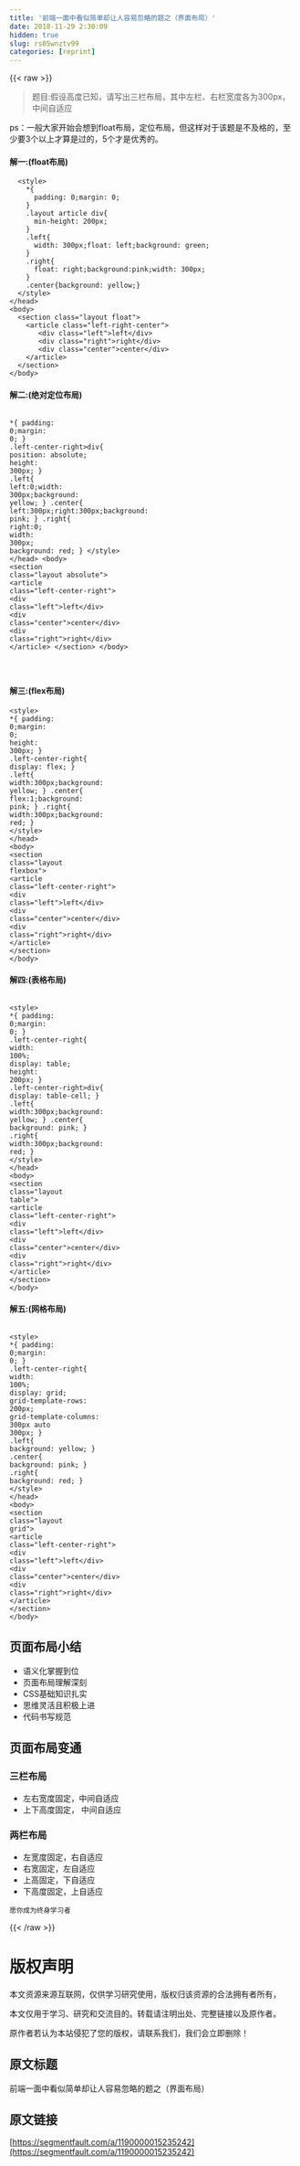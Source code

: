 ```yaml
---
title: '前端一面中看似简单却让人容易忽略的题之（界面布局）' 
date: 2018-11-29 2:30:09
hidden: true
slug: rs05wnztv99
categories: [reprint]
---
```


{{< raw >}}
<blockquote>&#x9898;&#x76EE;:&#x5047;&#x8BBE;&#x9AD8;&#x5EA6;&#x5DF2;&#x77E5;&#xFF0C;&#x8BF7;&#x5199;&#x51FA;&#x4E09;&#x680F;&#x5E03;&#x5C40;&#xFF0C;&#x5176;&#x4E2D;&#x5DE6;&#x680F;&#x3001;&#x53F3;&#x680F;&#x5BBD;&#x5EA6;&#x5404;&#x4E3A;300px&#xFF0C;&#x4E2D;&#x95F4;&#x81EA;&#x9002;&#x5E94;</blockquote><p>ps&#xFF1A;&#x4E00;&#x822C;&#x5927;&#x5BB6;&#x5F00;&#x59CB;&#x4F1A;&#x60F3;&#x5230;float&#x5E03;&#x5C40;&#xFF0C;&#x5B9A;&#x4F4D;&#x5E03;&#x5C40;&#xFF0C;&#x4F46;&#x8FD9;&#x6837;&#x5BF9;&#x4E8E;&#x8BE5;&#x9898;&#x662F;&#x4E0D;&#x53CA;&#x683C;&#x7684;&#xFF0C;&#x81F3;&#x5C11;&#x8981;3&#x4E2A;&#x4EE5;&#x4E0A;&#x624D;&#x7B97;&#x662F;&#x8FC7;&#x7684;&#xFF0C;5&#x4E2A;&#x624D;&#x662F;&#x4F18;&#x79C0;&#x7684;&#x3002;</p><h4>&#x89E3;&#x4E00;:(float&#x5E03;&#x5C40;)</h4><div class="widget-codetool" style="display:none"><div class="widget-codetool--inner"><span class="selectCode code-tool" data-toggle="tooltip" data-placement="top" title="" data-original-title="&#x5168;&#x9009;"></span> <span type="button" class="copyCode code-tool" data-toggle="tooltip" data-placement="top" data-clipboard-text="  &lt;style&gt;
    *{
      padding: 0;margin: 0;
    }
    .layout article div{
      min-height: 200px;
    }
    .left{
      width: 300px;float: left;background: green;
    }
    .right{
      float: right;background:pink;width: 300px;
    }
    .center{background: yellow;}
  &lt;/style&gt;
&lt;/head&gt;
&lt;body&gt;
  &lt;section class=&quot;layout float&quot;&gt;
    &lt;article class=&quot;left-right-center&quot;&gt;
       &lt;div class=&quot;left&quot;&gt;left&lt;/div&gt;
       &lt;div class=&quot;right&quot;&gt;right&lt;/div&gt;
       &lt;div class=&quot;center&quot;&gt;center&lt;/div&gt;
    &lt;/article&gt; 
  &lt;/section&gt;
&lt;/body&gt;
" title="" data-original-title="&#x590D;&#x5236;"></span> <span type="button" class="saveToNote code-tool" data-toggle="tooltip" data-placement="top" title="" data-original-title="&#x653E;&#x8FDB;&#x7B14;&#x8BB0;"></span></div></div><pre class="hljs xml"><code>  <span class="hljs-tag">&lt;<span class="hljs-name">style</span>&gt;</span><span class="css">
    *{
      <span class="hljs-attribute">padding</span>: <span class="hljs-number">0</span>;<span class="hljs-attribute">margin</span>: <span class="hljs-number">0</span>;
    }
    <span class="hljs-selector-class">.layout</span> <span class="hljs-selector-tag">article</span> <span class="hljs-selector-tag">div</span>{
      <span class="hljs-attribute">min-height</span>: <span class="hljs-number">200px</span>;
    }
    <span class="hljs-selector-class">.left</span>{
      <span class="hljs-attribute">width</span>: <span class="hljs-number">300px</span>;<span class="hljs-attribute">float</span>: left;<span class="hljs-attribute">background</span>: green;
    }
    <span class="hljs-selector-class">.right</span>{
      <span class="hljs-attribute">float</span>: right;<span class="hljs-attribute">background</span>:pink;<span class="hljs-attribute">width</span>: <span class="hljs-number">300px</span>;
    }
    <span class="hljs-selector-class">.center</span>{<span class="hljs-attribute">background</span>: yellow;}
  </span><span class="hljs-tag">&lt;/<span class="hljs-name">style</span>&gt;</span>
<span class="hljs-tag">&lt;/<span class="hljs-name">head</span>&gt;</span>
<span class="hljs-tag">&lt;<span class="hljs-name">body</span>&gt;</span>
  <span class="hljs-tag">&lt;<span class="hljs-name">section</span> <span class="hljs-attr">class</span>=<span class="hljs-string">&quot;layout float&quot;</span>&gt;</span>
    <span class="hljs-tag">&lt;<span class="hljs-name">article</span> <span class="hljs-attr">class</span>=<span class="hljs-string">&quot;left-right-center&quot;</span>&gt;</span>
       <span class="hljs-tag">&lt;<span class="hljs-name">div</span> <span class="hljs-attr">class</span>=<span class="hljs-string">&quot;left&quot;</span>&gt;</span>left<span class="hljs-tag">&lt;/<span class="hljs-name">div</span>&gt;</span>
       <span class="hljs-tag">&lt;<span class="hljs-name">div</span> <span class="hljs-attr">class</span>=<span class="hljs-string">&quot;right&quot;</span>&gt;</span>right<span class="hljs-tag">&lt;/<span class="hljs-name">div</span>&gt;</span>
       <span class="hljs-tag">&lt;<span class="hljs-name">div</span> <span class="hljs-attr">class</span>=<span class="hljs-string">&quot;center&quot;</span>&gt;</span>center<span class="hljs-tag">&lt;/<span class="hljs-name">div</span>&gt;</span>
    <span class="hljs-tag">&lt;/<span class="hljs-name">article</span>&gt;</span> 
  <span class="hljs-tag">&lt;/<span class="hljs-name">section</span>&gt;</span>
<span class="hljs-tag">&lt;/<span class="hljs-name">body</span>&gt;</span>
</code></pre><h4>&#x89E3;&#x4E8C;:(&#x7EDD;&#x5BF9;&#x5B9A;&#x4F4D;&#x5E03;&#x5C40;)</h4><div class="widget-codetool" style="display:none"><div class="widget-codetool--inner"><span class="selectCode code-tool" data-toggle="tooltip" data-placement="top" title="" data-original-title="&#x5168;&#x9009;"></span> <span type="button" class="copyCode code-tool" data-toggle="tooltip" data-placement="top" data-clipboard-text=" *{
      padding: 0;margin: 0;
    }
    .left-center-right&gt;div{
      position: absolute;
      height: 300px;
    }
    .left{
      left:0;width: 300px;background: yellow;
    }
    .center{
      left:300px;right:300px;background: pink;
    }
    .right{
      right:0;
      width: 300px;
      background: red;
    }
  &lt;/style&gt;
&lt;/head&gt;
&lt;body&gt;
  &lt;section class=&quot;layout absolute&quot;&gt;
    &lt;article class=&quot;left-center-right&quot;&gt;
      &lt;div class=&quot;left&quot;&gt;left&lt;/div&gt;
      &lt;div class=&quot;center&quot;&gt;center&lt;/div&gt;
      &lt;div class=&quot;right&quot;&gt;right&lt;/div&gt;
    &lt;/article&gt;
  &lt;/section&gt;
&lt;/body&gt;

" title="" data-original-title="&#x590D;&#x5236;"></span> <span type="button" class="saveToNote code-tool" data-toggle="tooltip" data-placement="top" title="" data-original-title="&#x653E;&#x8FDB;&#x7B14;&#x8BB0;"></span></div></div><pre class="hljs stylus"><code> *{
      <span class="hljs-attribute">padding</span>: <span class="hljs-number">0</span>;<span class="hljs-attribute">margin</span>: <span class="hljs-number">0</span>;
    }
    .<span class="hljs-attribute">left</span>-center-right&gt;div{
      <span class="hljs-attribute">position</span>: absolute;
      <span class="hljs-attribute">height</span>: <span class="hljs-number">300px</span>;
    }
    .<span class="hljs-attribute">left</span>{
      <span class="hljs-attribute">left</span>:<span class="hljs-number">0</span>;<span class="hljs-attribute">width</span>: <span class="hljs-number">300px</span>;<span class="hljs-attribute">background</span>: yellow;
    }
    .center{
      <span class="hljs-attribute">left</span>:<span class="hljs-number">300px</span>;<span class="hljs-attribute">right</span>:<span class="hljs-number">300px</span>;<span class="hljs-attribute">background</span>: pink;
    }
    .<span class="hljs-attribute">right</span>{
      <span class="hljs-attribute">right</span>:<span class="hljs-number">0</span>;
      <span class="hljs-attribute">width</span>: <span class="hljs-number">300px</span>;
      <span class="hljs-attribute">background</span>: red;
    }
  &lt;/style&gt;
&lt;/head&gt;
&lt;body&gt;
  &lt;<span class="hljs-selector-tag">section</span> class=<span class="hljs-string">&quot;layout absolute&quot;</span>&gt;
    &lt;<span class="hljs-selector-tag">article</span> class=<span class="hljs-string">&quot;left-center-right&quot;</span>&gt;
      &lt;<span class="hljs-selector-tag">div</span> class=<span class="hljs-string">&quot;left&quot;</span>&gt;<span class="hljs-attribute">left</span>&lt;/div&gt;
      &lt;<span class="hljs-selector-tag">div</span> class=<span class="hljs-string">&quot;center&quot;</span>&gt;center&lt;/div&gt;
      &lt;<span class="hljs-selector-tag">div</span> class=<span class="hljs-string">&quot;right&quot;</span>&gt;<span class="hljs-attribute">right</span>&lt;/div&gt;
    &lt;/article&gt;
  &lt;/section&gt;
&lt;/body&gt;

</code></pre><h4>&#x89E3;&#x4E09;:(flex&#x5E03;&#x5C40;)</h4><div class="widget-codetool" style="display:none"><div class="widget-codetool--inner"><span class="selectCode code-tool" data-toggle="tooltip" data-placement="top" title="" data-original-title="&#x5168;&#x9009;"></span> <span type="button" class="copyCode code-tool" data-toggle="tooltip" data-placement="top" data-clipboard-text="&lt;style&gt;
    *{
      padding: 0;margin: 0;
      height: 300px;
    }
    .left-center-right{
      display: flex;
    }
    .left{
      width:300px;background: yellow;
    }
    .center{
      flex:1;background: pink;
    }
    .right{
      width:300px;background: red;
    }
  &lt;/style&gt;
&lt;/head&gt;
&lt;body&gt;
  &lt;section class=&quot;layout flexbox&quot;&gt;
    &lt;article class=&quot;left-center-right&quot;&gt;
      &lt;div class=&quot;left&quot;&gt;left&lt;/div&gt;
      &lt;div class=&quot;center&quot;&gt;center&lt;/div&gt;
      &lt;div class=&quot;right&quot;&gt;right&lt;/div&gt;
    &lt;/article&gt;
  &lt;/section&gt;
&lt;/body&gt;
" title="" data-original-title="&#x590D;&#x5236;"></span> <span type="button" class="saveToNote code-tool" data-toggle="tooltip" data-placement="top" title="" data-original-title="&#x653E;&#x8FDB;&#x7B14;&#x8BB0;"></span></div></div><pre class="hljs xml"><code><span class="hljs-tag">&lt;<span class="hljs-name">style</span>&gt;</span><span class="css">
    *{
      <span class="hljs-attribute">padding</span>: <span class="hljs-number">0</span>;<span class="hljs-attribute">margin</span>: <span class="hljs-number">0</span>;
      <span class="hljs-attribute">height</span>: <span class="hljs-number">300px</span>;
    }
    <span class="hljs-selector-class">.left-center-right</span>{
      <span class="hljs-attribute">display</span>: flex;
    }
    <span class="hljs-selector-class">.left</span>{
      <span class="hljs-attribute">width</span>:<span class="hljs-number">300px</span>;<span class="hljs-attribute">background</span>: yellow;
    }
    <span class="hljs-selector-class">.center</span>{
      <span class="hljs-attribute">flex</span>:<span class="hljs-number">1</span>;<span class="hljs-attribute">background</span>: pink;
    }
    <span class="hljs-selector-class">.right</span>{
      <span class="hljs-attribute">width</span>:<span class="hljs-number">300px</span>;<span class="hljs-attribute">background</span>: red;
    }
  </span><span class="hljs-tag">&lt;/<span class="hljs-name">style</span>&gt;</span>
<span class="hljs-tag">&lt;/<span class="hljs-name">head</span>&gt;</span>
<span class="hljs-tag">&lt;<span class="hljs-name">body</span>&gt;</span>
  <span class="hljs-tag">&lt;<span class="hljs-name">section</span> <span class="hljs-attr">class</span>=<span class="hljs-string">&quot;layout flexbox&quot;</span>&gt;</span>
    <span class="hljs-tag">&lt;<span class="hljs-name">article</span> <span class="hljs-attr">class</span>=<span class="hljs-string">&quot;left-center-right&quot;</span>&gt;</span>
      <span class="hljs-tag">&lt;<span class="hljs-name">div</span> <span class="hljs-attr">class</span>=<span class="hljs-string">&quot;left&quot;</span>&gt;</span>left<span class="hljs-tag">&lt;/<span class="hljs-name">div</span>&gt;</span>
      <span class="hljs-tag">&lt;<span class="hljs-name">div</span> <span class="hljs-attr">class</span>=<span class="hljs-string">&quot;center&quot;</span>&gt;</span>center<span class="hljs-tag">&lt;/<span class="hljs-name">div</span>&gt;</span>
      <span class="hljs-tag">&lt;<span class="hljs-name">div</span> <span class="hljs-attr">class</span>=<span class="hljs-string">&quot;right&quot;</span>&gt;</span>right<span class="hljs-tag">&lt;/<span class="hljs-name">div</span>&gt;</span>
    <span class="hljs-tag">&lt;/<span class="hljs-name">article</span>&gt;</span>
  <span class="hljs-tag">&lt;/<span class="hljs-name">section</span>&gt;</span>
<span class="hljs-tag">&lt;/<span class="hljs-name">body</span>&gt;</span>
</code></pre><h4>&#x89E3;&#x56DB;:(&#x8868;&#x683C;&#x5E03;&#x5C40;)</h4><div class="widget-codetool" style="display:none"><div class="widget-codetool--inner"><span class="selectCode code-tool" data-toggle="tooltip" data-placement="top" title="" data-original-title="&#x5168;&#x9009;"></span> <span type="button" class="copyCode code-tool" data-toggle="tooltip" data-placement="top" data-clipboard-text="  &lt;style&gt;
    *{
      padding: 0;margin: 0;
    }
    .left-center-right{
      width: 100%;
      display: table;
      height: 200px;
    }
    .left-center-right&gt;div{
      display: table-cell;
    }
    .left{
      width:300px;background: yellow;
    }
    .center{
      background: pink;
    }
    .right{
      width:300px;background: red;
    }
  &lt;/style&gt;
&lt;/head&gt;
&lt;body&gt;
  &lt;section class=&quot;layout table&quot;&gt;
    &lt;article class=&quot;left-center-right&quot;&gt;
      &lt;div class=&quot;left&quot;&gt;left&lt;/div&gt;
      &lt;div class=&quot;center&quot;&gt;center&lt;/div&gt;
      &lt;div class=&quot;right&quot;&gt;right&lt;/div&gt;
    &lt;/article&gt;
  &lt;/section&gt;
&lt;/body&gt;
" title="" data-original-title="&#x590D;&#x5236;"></span> <span type="button" class="saveToNote code-tool" data-toggle="tooltip" data-placement="top" title="" data-original-title="&#x653E;&#x8FDB;&#x7B14;&#x8BB0;"></span></div></div><pre class="hljs xml"><code>  <span class="hljs-tag">&lt;<span class="hljs-name">style</span>&gt;</span><span class="css">
    *{
      <span class="hljs-attribute">padding</span>: <span class="hljs-number">0</span>;<span class="hljs-attribute">margin</span>: <span class="hljs-number">0</span>;
    }
    <span class="hljs-selector-class">.left-center-right</span>{
      <span class="hljs-attribute">width</span>: <span class="hljs-number">100%</span>;
      <span class="hljs-attribute">display</span>: table;
      <span class="hljs-attribute">height</span>: <span class="hljs-number">200px</span>;
    }
    <span class="hljs-selector-class">.left-center-right</span>&gt;<span class="hljs-selector-tag">div</span>{
      <span class="hljs-attribute">display</span>: table-cell;
    }
    <span class="hljs-selector-class">.left</span>{
      <span class="hljs-attribute">width</span>:<span class="hljs-number">300px</span>;<span class="hljs-attribute">background</span>: yellow;
    }
    <span class="hljs-selector-class">.center</span>{
      <span class="hljs-attribute">background</span>: pink;
    }
    <span class="hljs-selector-class">.right</span>{
      <span class="hljs-attribute">width</span>:<span class="hljs-number">300px</span>;<span class="hljs-attribute">background</span>: red;
    }
  </span><span class="hljs-tag">&lt;/<span class="hljs-name">style</span>&gt;</span>
<span class="hljs-tag">&lt;/<span class="hljs-name">head</span>&gt;</span>
<span class="hljs-tag">&lt;<span class="hljs-name">body</span>&gt;</span>
  <span class="hljs-tag">&lt;<span class="hljs-name">section</span> <span class="hljs-attr">class</span>=<span class="hljs-string">&quot;layout table&quot;</span>&gt;</span>
    <span class="hljs-tag">&lt;<span class="hljs-name">article</span> <span class="hljs-attr">class</span>=<span class="hljs-string">&quot;left-center-right&quot;</span>&gt;</span>
      <span class="hljs-tag">&lt;<span class="hljs-name">div</span> <span class="hljs-attr">class</span>=<span class="hljs-string">&quot;left&quot;</span>&gt;</span>left<span class="hljs-tag">&lt;/<span class="hljs-name">div</span>&gt;</span>
      <span class="hljs-tag">&lt;<span class="hljs-name">div</span> <span class="hljs-attr">class</span>=<span class="hljs-string">&quot;center&quot;</span>&gt;</span>center<span class="hljs-tag">&lt;/<span class="hljs-name">div</span>&gt;</span>
      <span class="hljs-tag">&lt;<span class="hljs-name">div</span> <span class="hljs-attr">class</span>=<span class="hljs-string">&quot;right&quot;</span>&gt;</span>right<span class="hljs-tag">&lt;/<span class="hljs-name">div</span>&gt;</span>
    <span class="hljs-tag">&lt;/<span class="hljs-name">article</span>&gt;</span>
  <span class="hljs-tag">&lt;/<span class="hljs-name">section</span>&gt;</span>
<span class="hljs-tag">&lt;/<span class="hljs-name">body</span>&gt;</span>
</code></pre><h4>&#x89E3;&#x4E94;:(&#x7F51;&#x683C;&#x5E03;&#x5C40;)</h4><div class="widget-codetool" style="display:none"><div class="widget-codetool--inner"><span class="selectCode code-tool" data-toggle="tooltip" data-placement="top" title="" data-original-title="&#x5168;&#x9009;"></span> <span type="button" class="copyCode code-tool" data-toggle="tooltip" data-placement="top" data-clipboard-text="  &lt;style&gt;
    *{
      padding: 0;margin: 0;
    }
    .left-center-right{
      width: 100%;
      display: grid;
      grid-template-rows: 200px;
      grid-template-columns: 300px auto 300px;
    }
    .left{
      background: yellow;
    }
    .center{
      background: pink;
    }
    .right{
      background: red;
    }
  &lt;/style&gt;
&lt;/head&gt;
&lt;body&gt;
  &lt;section class=&quot;layout grid&quot;&gt;
    &lt;article class=&quot;left-center-right&quot;&gt;
      &lt;div class=&quot;left&quot;&gt;left&lt;/div&gt;
      &lt;div class=&quot;center&quot;&gt;center&lt;/div&gt;
      &lt;div class=&quot;right&quot;&gt;right&lt;/div&gt;
    &lt;/article&gt;
  &lt;/section&gt;
&lt;/body&gt;
" title="" data-original-title="&#x590D;&#x5236;"></span> <span type="button" class="saveToNote code-tool" data-toggle="tooltip" data-placement="top" title="" data-original-title="&#x653E;&#x8FDB;&#x7B14;&#x8BB0;"></span></div></div><pre class="hljs xml"><code>  <span class="hljs-tag">&lt;<span class="hljs-name">style</span>&gt;</span><span class="css">
    *{
      <span class="hljs-attribute">padding</span>: <span class="hljs-number">0</span>;<span class="hljs-attribute">margin</span>: <span class="hljs-number">0</span>;
    }
    <span class="hljs-selector-class">.left-center-right</span>{
      <span class="hljs-attribute">width</span>: <span class="hljs-number">100%</span>;
      <span class="hljs-attribute">display</span>: grid;
      <span class="hljs-attribute">grid-template-rows</span>: <span class="hljs-number">200px</span>;
      <span class="hljs-attribute">grid-template-columns</span>: <span class="hljs-number">300px</span> auto <span class="hljs-number">300px</span>;
    }
    <span class="hljs-selector-class">.left</span>{
      <span class="hljs-attribute">background</span>: yellow;
    }
    <span class="hljs-selector-class">.center</span>{
      <span class="hljs-attribute">background</span>: pink;
    }
    <span class="hljs-selector-class">.right</span>{
      <span class="hljs-attribute">background</span>: red;
    }
  </span><span class="hljs-tag">&lt;/<span class="hljs-name">style</span>&gt;</span>
<span class="hljs-tag">&lt;/<span class="hljs-name">head</span>&gt;</span>
<span class="hljs-tag">&lt;<span class="hljs-name">body</span>&gt;</span>
  <span class="hljs-tag">&lt;<span class="hljs-name">section</span> <span class="hljs-attr">class</span>=<span class="hljs-string">&quot;layout grid&quot;</span>&gt;</span>
    <span class="hljs-tag">&lt;<span class="hljs-name">article</span> <span class="hljs-attr">class</span>=<span class="hljs-string">&quot;left-center-right&quot;</span>&gt;</span>
      <span class="hljs-tag">&lt;<span class="hljs-name">div</span> <span class="hljs-attr">class</span>=<span class="hljs-string">&quot;left&quot;</span>&gt;</span>left<span class="hljs-tag">&lt;/<span class="hljs-name">div</span>&gt;</span>
      <span class="hljs-tag">&lt;<span class="hljs-name">div</span> <span class="hljs-attr">class</span>=<span class="hljs-string">&quot;center&quot;</span>&gt;</span>center<span class="hljs-tag">&lt;/<span class="hljs-name">div</span>&gt;</span>
      <span class="hljs-tag">&lt;<span class="hljs-name">div</span> <span class="hljs-attr">class</span>=<span class="hljs-string">&quot;right&quot;</span>&gt;</span>right<span class="hljs-tag">&lt;/<span class="hljs-name">div</span>&gt;</span>
    <span class="hljs-tag">&lt;/<span class="hljs-name">article</span>&gt;</span>
  <span class="hljs-tag">&lt;/<span class="hljs-name">section</span>&gt;</span>
<span class="hljs-tag">&lt;/<span class="hljs-name">body</span>&gt;</span>
</code></pre><h2 id="articleHeader0">&#x9875;&#x9762;&#x5E03;&#x5C40;&#x5C0F;&#x7ED3;</h2><ul><li>&#x8BED;&#x4E49;&#x5316;&#x638C;&#x63E1;&#x5230;&#x4F4D;</li><li>&#x9875;&#x9762;&#x5E03;&#x5C40;&#x7406;&#x89E3;&#x6DF1;&#x523B;</li><li>CSS&#x57FA;&#x7840;&#x77E5;&#x8BC6;&#x624E;&#x5B9E;</li><li>&#x601D;&#x7EF4;&#x7075;&#x6D3B;&#x4E14;&#x79EF;&#x6781;&#x4E0A;&#x8FDB;</li><li>&#x4EE3;&#x7801;&#x4E66;&#x5199;&#x89C4;&#x8303;</li></ul><h2 id="articleHeader1">&#x9875;&#x9762;&#x5E03;&#x5C40;&#x53D8;&#x901A;</h2><h3 id="articleHeader2">&#x4E09;&#x680F;&#x5E03;&#x5C40;</h3><ul><li>&#x5DE6;&#x53F3;&#x5BBD;&#x5EA6;&#x56FA;&#x5B9A;&#xFF0C;&#x4E2D;&#x95F4;&#x81EA;&#x9002;&#x5E94;</li><li>&#x4E0A;&#x4E0B;&#x9AD8;&#x5EA6;&#x56FA;&#x5B9A;&#xFF0C; &#x4E2D;&#x95F4;&#x81EA;&#x9002;&#x5E94;</li></ul><h3 id="articleHeader3">&#x4E24;&#x680F;&#x5E03;&#x5C40;</h3><ul><li>&#x5DE6;&#x5BBD;&#x5EA6;&#x56FA;&#x5B9A;&#xFF0C;&#x53F3;&#x81EA;&#x9002;&#x5E94;</li><li>&#x53F3;&#x5BBD;&#x56FA;&#x5B9A;&#xFF0C;&#x5DE6;&#x81EA;&#x9002;&#x5E94;</li><li>&#x4E0A;&#x9AD8;&#x56FA;&#x5B9A;&#xFF0C;&#x4E0B;&#x81EA;&#x9002;&#x5E94;</li><li>&#x4E0B;&#x9AD8;&#x5EA6;&#x56FA;&#x5B9A;&#xFF0C;&#x4E0A;&#x81EA;&#x9002;&#x5E94;</li></ul><div class="widget-codetool" style="display:none"><div class="widget-codetool--inner"><span class="selectCode code-tool" data-toggle="tooltip" data-placement="top" title="" data-original-title="&#x5168;&#x9009;"></span> <span type="button" class="copyCode code-tool" data-toggle="tooltip" data-placement="top" data-clipboard-text="&#x613F;&#x4F60;&#x6210;&#x4E3A;&#x7EC8;&#x8EAB;&#x5B66;&#x4E60;&#x8005;" title="" data-original-title="&#x590D;&#x5236;"></span> <span type="button" class="saveToNote code-tool" data-toggle="tooltip" data-placement="top" title="" data-original-title="&#x653E;&#x8FDB;&#x7B14;&#x8BB0;"></span></div></div><pre class="hljs"><code style="word-break:break-word;white-space:initial">&#x613F;&#x4F60;&#x6210;&#x4E3A;&#x7EC8;&#x8EAB;&#x5B66;&#x4E60;&#x8005;</code></pre>
{{< /raw >}}

# 版权声明
本文资源来源互联网，仅供学习研究使用，版权归该资源的合法拥有者所有，

本文仅用于学习、研究和交流目的。转载请注明出处、完整链接以及原作者。

原作者若认为本站侵犯了您的版权，请联系我们，我们会立即删除！

## 原文标题
前端一面中看似简单却让人容易忽略的题之（界面布局）

## 原文链接
[https://segmentfault.com/a/1190000015235242](https://segmentfault.com/a/1190000015235242)

